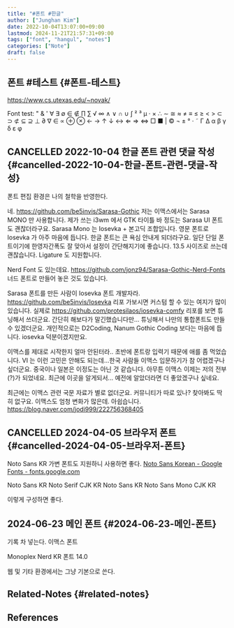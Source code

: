 ```yaml
---
title: "#폰트 #한글"
author: ["Junghan Kim"]
date: 2022-10-04T13:07:00+09:00
lastmod: 2024-11-21T21:57:31+09:00
tags: ["font", "hangul", "notes"]
categories: ["Note"]
draft: false
---
```


## 폰트 #테스트 {#폰트-테스트}

<https://www.cs.utexas.edu/~novak/>

Font test: " &amp; ' ∀ ∃ ∅ ∈ ∉ ∏ ∑ √ ∞ ∧ ∨ ∩ ∪ ∫ ² ³ µ · × ∴ ∼ ≅ ≈ ≠ ≡ ≤ ≥ &lt; &gt; ⊂ ⊃ ⊄ ⊆ ⊇ ⊥ ∂ ∇ ∈ ∝ ⊕ ⊗ ← → ↑ ↓ ↔ ⇐ ⇒ ⇔ □ ■ | © ¬ ± ° · ˜ Γ Δ α β γ δ ε φ


## CANCELLED 2022-10-04 한글 폰트 관련 댓글 작성 {#cancelled-2022-10-04-한글-폰트-관련-댓글-작성}

폰트 편집 환경은 나의 철학을 반영한다.

네. <https://github.com/be5invis/Sarasa-Gothic> 저는 이맥스에서는 Sarasa MONO 만 사용합니다. 제가 쓰는 i3wm 에서 GTK 타이틀 바 정도는 Sarasa UI 폰트도 괜찮더라구요. Sarasa Mono 는 Iosevka + 본고딕 조합입니다. 영문 폰트로 Iosevka 가 아주 마음에 듭니다. 한글 폰트는 큰 욕심 안내게 되더라구요. 일단 단일 폰트이기에 한영자간폭도 잘 맞아서 설정이 간단해지기에 좋습니다. 13.5 사이즈로 쓰는데 괜찮습니다. Ligature 도 지원합니다.

Nerd Font 도 있는데요. <https://github.com/jonz94/Sarasa-Gothic-Nerd-Fonts> 너드 폰트로 만들어 놓은 것도 있습니다.

Sarasa 폰트를 만든 사람이 Iosevka 폰트 개발자라. <https://github.com/be5invis/Iosevka> 리포 가보시면 커스텀 할 수 있는 여지가 많이 있습니다. 실제로 <https://github.com/protesilaos/iosevka-comfy> 리포를 보면 튜닝해서 쓰더군요. 간단히 해보다가 말긴했습니다만... 튜닝해서 나만의 통합폰트도 만들 수 있겠더군요. 개인적으로는 D2Coding, Nanum Gothic Coding 보다는 마음에 듭니다. iosevka 덕분이겠지만요.

이맥스를 제대로 시작한지 얼마 안된터라.. 초반에 폰트랑 입력기 때문에 애를 좀 먹었습니다. VI 는 이런 고민은 안해도 되는데...한국 사람들 이맥스 입문하기가 참 어렵겠구나 싶더군요. 중국이나 일본은 이정도는 아닌 것 같습니다. 아무튼 이맥스 이제는 저의 전부(?)가 되었네요. 최근에 이곳을 알게되서... 예전에 알았더라면 더 좋았겠구나 싶네요.

최근에는 이맥스 관련 국문 자료가 별로 없더군요. 커뮤니티가 따로 있나? 찾아봐도 딱히 없구요. 이맥스도 엄청 변화가 많은데. 아쉽습니다. <https://blog.naver.com/jodi999/222756368405>


## CANCELLED 2024-04-05 브라우저 폰트 {#cancelled-2024-04-05-브라우저-폰트}

Noto Sans KR 가변 폰트도 지원하니 사용하면 좋다. [Noto Sans Korean - Google Fonts - fonts.google.com](https://fonts.google.com/noto/specimen/Noto+Sans+KR?vfonly=true&subset=korean&noto.script=Kore)

Noto Sans KR Noto Serif CJK KR Noto Sans KR Noto Sans Mono CJK KR

이렇게 구성하면 좋다.


## 2024-06-23 메인 폰트 {#2024-06-23-메인-폰트}

기록 차 넣는다. 이맥스 폰트

Monoplex Nerd KR 폰트 14.0

웹 및 기타 환경에서는 그냥 기본으로 쓴다.


## Related-Notes {#related-notes}

## References

<style>.csl-entry{text-indent: -1.5em; margin-left: 1.5em;}</style><div class="csl-bib-body">
</div>
